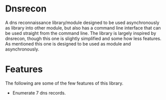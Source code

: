# Dnsrecon

A dns reconnaissance library/module designed to be used asynchronously as library into other module, but also has a command line interface that can be used straight from the command line. The library is largely inspired by dnsrecon, though this one is slightly simplified and some how less features. As mentioned this one is designed to be used as module and asynchronously.


# Features

The following are some of the few features of this library.

 - Enumerate 7 dns records.

